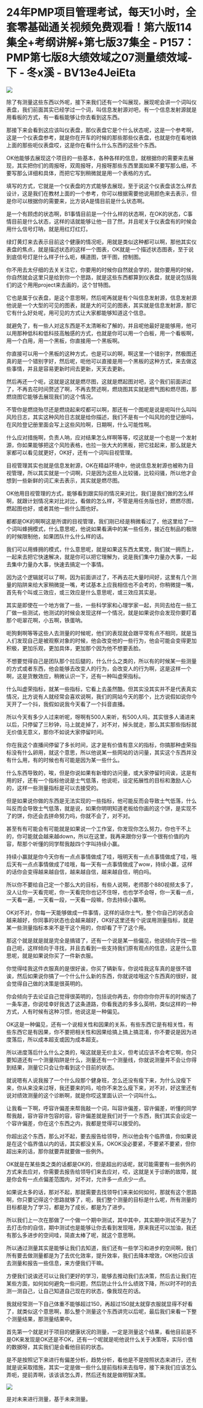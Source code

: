 # 24年PMP项目管理考试，每天1小时，全套零基础通关视频免费观看！第六版114集全+考纲讲解+第七版37集全 - P157：PMP第七版8大绩效域之07测量绩效域-下 - 冬x溪 - BV13e4JeiEta

![](img/f12a04023630e4745d89e6d0479c2e9c_0.png)

除了有测量这些东西以外呢，接下来我们还有一个叫展现，展现呢会讲一个词叫仪表盘，我们前面其实已经学过一个词，叫信息发射源对吧，有一个信息发射源就是用看板的方式，有一看板能够让你去看到这东西。

那接下来会看到这应该叫仪表盘，那仪表盘它是个什么状态呢，这是一个参考啊，这是一个仪表盘参考，就是你在开车的时候的那些那些仪表盘，也就是你在看地铁上面的那些呃仪表盘哎，这是你在看什么什么东西的这些个东西。

OK他能够去展现这个项目的一些基本，各种各样的信息，就根据你的需要来去展现，其实把你们的周报呀，双周报呀，月报呀那些东西里面如果不要写那么细，不要写那么详细和具体，而把它写到稍微就是用一个表格的方式。

填写的方式，它就是一个仪表盘的方式能够去展现，至于说这个仪表盘该怎么样去设计，这是我们在教材上面的一个参考，你可以根据需要他说用颜色来去表示，但是你可以根据你的需要来，比方说A是情目前是什么状态啊。

是一个有顾虑的状态啊，B1事情目前是一个什么样的状态啊，在OK的状态，C事情目前是什么状态，这样的话就能够让他一目了然，并且呢关于仪表盘有的时候会用什么信号灯呐，就是用红灯红灯。

绿灯黄灯来去表示目前这个健康的情况呃，用就是类似这种都可以啊，那他其实仪表盘的焦点，就是描述状态的这样一个图表，OK就是一个描述状态图表，至于说到底信号灯是什么样子什么呃，横道图，饼干图，控制图。

你不用去太仔细的去关关注它，你要用的时候你自然就会学的，就你要用的时候，你自然就会这里只是给到你一个思路，就是这些东西都算到仪表盘，就是说包括我们的这个用用project来去画的，这个甘特图。

它也是属于仪表盘，是这个意思啊，然后呢再就是有个叫信息发射源，信息发射源他说是一个大型的可见的图表，就是大的可见的图表，其实就是信息发射源，那它它有什么好处呢，用可见的方式让大家都能够知道这个信息。

就避免了，有一些人对这东西是不太清晰和了解的，并且呢他最好是能够用，他可以用那种低科和低科技高触感的方式，也就是你可以用一个白板，用一个看板啊，用一个白用，用一个黑板，你直接用一个黑板啊。

你直接可以用一个黑板的这种方式，也是可以的啊，啊这里一个错别字，然极图还真的是一个错别字好，然后呢，呃他可以直接是用一个黑板的这种方式，来去做这些事情，并且是容易更新时间去更新，天天去更新。

然后再还一个呃，这就是这就是燃尽图，这就是燃起图对吧，这个我们前面讲过了，不再去花时间赘述了啊，不再去赘述啊，燃烧图其实就是燃气图和燃尽图，那燃烧图它能够去展现我们的这个情况。

不管你是燃烧殆尽还是燃烧起来哎都可以啊，那还有一个图呢是说是呃叫什么叫叫风险日志，其实这种风险日志就是给你描述，我们不是有一个叫风险的登记册吗，在风险登记册里面会写上这些风险啊，日期啊，什么可能性啊。

什么应对措施啊，负责人呐，应对结果怎么样啊等等，哎这就是一个也是一个发射源，你如果能够把这个风险表格，也拉一张大大的黑板，把它挂起来，那么就是大家都可以看见就更好，OK好，还有一个词叫目视管理。

目视管理其实也就是信息发射源，OK在精益环境中，他说信息发射源也被称为目视管理，所以其实就是一个词啊，只是因为这些人比较骚，比较闷骚，所以他才会想到一些新鲜的词汇来去表示，其实就是燃尽图。

OK他用目视管理的方式，能够看到跟实际的情况来对比，我们是我们做的怎么样啊，就跟计划情况来对比对比，看做的怎么样，不管是用任务版也好，燃燃尽图，燃起图也好，或者其他一些什么图也好。

都都是OK的啊啊这是所谓的目视管理，我们刚已经是稍微看过了，他这里给了一个词叫蜂拥模式，什么意思呢，他说如果看满中的某一些任务，接近在制品的极限的时候限制他，如果团队什么什么样的话。

我们可以用蜂拥的模式，什么意思呢，就是如果这东西太累党，我们就一拥而上，一起来去把它快速解决，就是你可以把它理解为，说是我们集中力量办大事，一起去集中力量办大事，快速去搞定一个事情。

因为这个逻辑就可以了啊，因为前面讲过了，不再去花大量时间好，这里有几个测量的陷阱来给大家稍微提一嘴，考试基本上应我相信也不会考的，你稍微提一嘴，首先有个叫或三效应，或三效应是什么意思呢，或三效应其实是。

其实是即使在一个地方做了一些，一些科学家和心理学家一起，共同去给在一些工厂做一些测试，他测试的时候会发现这样一个情况，就是如果说你会发现你要盯着那个呃翠花啊，小五啊，铁蛋呐。

呃狗剩啊等等这些人去测量的时候呢，他们的表现就会跟平常有点不相同，就是当人们发现自己是被观察对象的时候，他会改变他的一些行为，他会可能会变得更加积极，更加乐观，更加具体，更加那个因为他不想要丢脸。

不想要觉得自己是团队那个拉后腿的，什么什么之类的，所以有的时候某一些测量的方式或者东西，他会能够去改变人的行为，会改变人的行为啊，这是这样一个啊，这是货散效应，稍微认识一下，还有一种叫虚荣指标。

什么叫虚荣指标，就某一些指标，它看上去虽然酷，但其实没其实并不是代表真实情况，比方说有人就经常会喜欢说啊，我们的网站今天的那个，比方说假如说你今天开了一个抖，我假如说我今天看了一个抖音直播。

所以今天有多少人过来听呢，呀啊有500人来听，有500人吗，其实很多人涌进来以后，只停留了三秒钟，马上就走掉了，对不对，掉头就走，那么其实那些指标就无价值无意义，那你不如说大家停留时间。

你在我这个直播间停留了多长时间，这才是有价值有意义的指标，你搞那种虚荣指标没有什么卵用，就这个意思，所以他说某一些网站的访问量，其实这个东西并没有什么用，有的时候也有可能是因为某一些什么。

什么东西导致的，唉，但是你说如果有新增的访问量，或大家停留时间诶，这是有用的好，还有一个指标他说是士气低落，他说呃，设定拓展性的目标和激励人心的，这样一些测量指标是可以去接受的。

但是如果说你做的东西是无法实现的一些指标，他可能反而会导致士气低落，什么叫反而会导致士气低落，就是说，如果你明明知道老板给你画的这个饼，是实现不了的饼，你还会去拼命努力吗，你就不会了，对不对。

甚至有有可能会有可能就是如果说一个工作室，你发现你怎么努力，你也干不上的，你可能就会越来越down，所以在这里，我再来跟你分享一个很有价值的内容，帮那个听懂的同学帮我敲四个字叫持续小赢。

持续小赢就是你今天你有一点点事情做成了哇，哦明天有一点点事情做成了哇，哦后天有一点点事情做成了哇哦，每一天有一点事情做成了wow，持续小赢，这样的话你会变得越来越自信，越来越自信，越来越自信，明白吗。

所以你不要给自己定一个那么大的目标，有些人说啊，老师那个880视频太多了，没人让你一天看完呢，你一天看完你也记不住呀，也也学不会呀，你一天看一点，一天看一遍，一天看一段，一天看一段嘛，你去持续小赢啊。

OK对不对，你每一天能够做成一件事情，这样的话你士气，整个你自己的状态会越来越好，你同事的状态也会越来越好，OK好这里还有个说误用测量指标，就是某一些测量指标本来不是干这个用的，你却看了干了这个用。

那这个就是就是就是完全是搞错了，还有一个说是某一些偏见，他说倾向于找一些自己呃，这样倾向于寻找，并且去看到一些支持我们原有观点的信息，这是什么意思呢，就是如果说你买了一件新衣服。

你觉得哇我这件衣服真的是很好诶，你买了辆新车，你说哇我这车真的是很不错诶，然后如果说你搞了一个什么什么新的东西，你就说哇哦这个东西真的很好，就会觉得自己做的决策是很英明的。

你会倾向于去论证自己觉得很英明的，包括说你再去，你你你你你开车的时候选了一条车道，你说哇幸好我选了这条道路，你看我选的多多么英明，类似这样的一种方式，人有时候有这种习惯，他说这是一种偏见。

OK这是一种偏见，还有一个说相关性和因果的关系，有些东西它是有相关性，有些东西它是有因果，你不要把相关性和因果给搞上搞上搞混淆，你不要说是因为进度落后，所以成本超支或因为成本超支。

所以进度落后什么什么之类的，唉这就是无价主义，但考试应该不会考它啊，你只要知道还有一个测量陷阱是什么，测量还有一个测量线，你就说测量并不会让你得到结果，测量它只会让你看到这个目前的状态。

就说嗯有人说我报了一个什么段那个健身班，怎么还没有瘦下来，为什么没瘦下来，你从来没来过呀，我还要来的吗，哈你不来怎么瘦下来，对不对，好这里还有说对绩效测量的这个诊断啊，就是你哎这里面认识一个词叫什么。

让我看一下啊，呼容许偏差来帮我敲一个词，叫容许偏差，容许偏差，听懂的同学帮我敲，容许容许包容的容，容许偏差就是我们对于一个东西，我们其实会设定一个容许偏差，你在这个东西之内，我都是觉得可以接受的。

你超出这个东西，那么对不起，要去报告给领导，所以他会有个临界值，你如果说是在这个临界值以内的话，其实都没关系，OKOK没必要紧，不要紧不要紧，但你超出来的话，那你就要弄就要做一些例外。

OK就是在某些类之类的话都是OK的，但是超出的话呢，就可能需要有一些例外的方式来去应对，你需要去报告给领导们来去应对，哎，这就是关于诊断的故障，就是你会有一点点偏差范围内，对不对，允许多一点点少一点。

如果说太多的话，那对不起，那就需要去找领导们来来如何如何，那就有这个思路啊，你只要记得这个思路就够了，呃，我们整个测量的目标是什么呢，所有测量的目标都是为了学习，都是为了成长，都是为了进步。

所以我们上一次在那做了一个做一个期中测试，其中其中，其实期中测试不是为了去打击你的自信，期中测试也是能够让你去看到发现哦，原来我还可以加油，我还有那么多进步的空间哇，简直太棒了呢，就这个意思啊。

所以通过测量其实是能够让我们去知道，我们还有一些学习和进步的空间啊，我们所有要去做测量都是为了去优化效率，提升效率，我们去降本增效，OK他只应该去测量和报告一些信息，来方便我们干嘛。

方便我们说诶还可以让我们更好的学习，能够去推动我们去决策，然后去让我们在某些方面，如何如何避免一些问题，然后防止什么什么绩效下降，所以时不时的去测一测自己，让自己知道自己现在的状态，像我现在的话。

我就经常测一下自己体重不能够超过150，再超过150就太就穿衣服就显得不好看了，就类似这个意思啊，那么整个测量这个东西讲完以后呢，最后我们来看一下整个测量结果，那测量结果中。

首先第一个就是对于项目的健康状况的测量，一定是测量这个结果，看他目前是不是OK来发现是OK还是不OK，还有一个呢就是呃他说什么关于决策呀，实际价值的数据呀，其实我们是会看他目前的状态。

是不是按照记下来进行有偏差分析，趋势分析，看他是不是按照状态来进行，还有就是说采取措施，其实一定是做一些什么提前指标来去指导，接下来我们应该怎么弄呃，提前弄啊，该该该怎么弄，然后还有就是做明智决策。



![](img/f12a04023630e4745d89e6d0479c2e9c_2.png)

是对未来进行测量，基于未来测量。